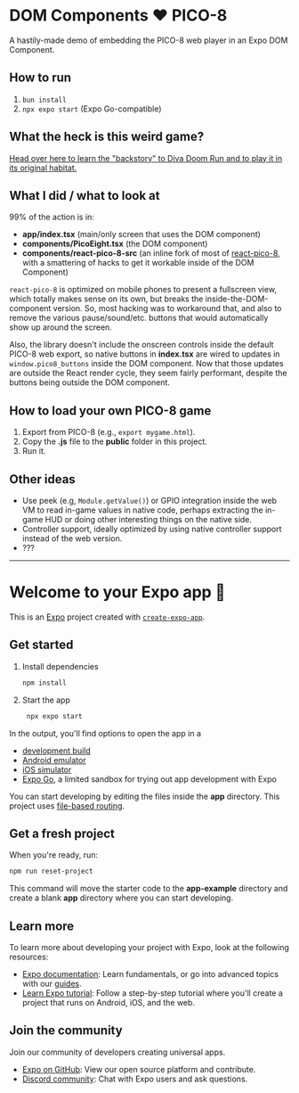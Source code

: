 # DOM Components ❤️ PICO-8

A hastily-made demo of embedding the PICO-8 web player in an Expo DOM Component.

## How to run
1. `bun install`
2. `npx expo start`
(Expo Go-compatible)

## What the heck is this weird game?

[Head over here to learn the "backstory" to Diva Doom Run and to play it in its original habitat.](https://www.lexaloffle.com/bbs/?tid=50252)

## What I did / what to look at
99% of the action is in:
- **app/index.tsx** (main/only screen that uses the DOM component)
- **components/PicoEight.tsx** (the DOM component)
- **components/react-pico-8-src** (an inline fork of most of [react-pico-8](https://github.com/woofers/react-pico-8), with a smattering of hacks to get it workable inside of the DOM Component)

`react-pico-8` is optimized on mobile phones to present a fullscreen view, which totally makes sense on its own, but breaks the inside-the-DOM-component version. So, most hacking was to workaround that, and also to remove the various pause/sound/etc. buttons that would automatically show up around the screen.

Also, the library doesn't include the onscreen controls inside the default PICO-8 web export, so native buttons in **index.tsx** are wired to updates in `window.pico8_buttons` inside the DOM component. Now that those updates are outside the React render cycle, they seem fairly performant, despite the buttons being outside the DOM component.

## How to load your own PICO-8 game
1. Export from PICO-8 (e.g., `export mygame.html`).
2. Copy the **.js** file to the **public** folder in this project.
3. Run it.

## Other ideas
- Use peek (e.g, `Module.getValue()`) or GPIO integration inside the web VM to read in-game values in native code, perhaps extracting the in-game HUD or doing other interesting things on the native side.
- Controller support, ideally optimized by using native controller support instead of the web version.
- ???

----

# Welcome to your Expo app 👋

This is an [Expo](https://expo.dev) project created with [`create-expo-app`](https://www.npmjs.com/package/create-expo-app).

## Get started

1. Install dependencies

   ```bash
   npm install
   ```

2. Start the app

   ```bash
    npx expo start
   ```

In the output, you'll find options to open the app in a

- [development build](https://docs.expo.dev/develop/development-builds/introduction/)
- [Android emulator](https://docs.expo.dev/workflow/android-studio-emulator/)
- [iOS simulator](https://docs.expo.dev/workflow/ios-simulator/)
- [Expo Go](https://expo.dev/go), a limited sandbox for trying out app development with Expo

You can start developing by editing the files inside the **app** directory. This project uses [file-based routing](https://docs.expo.dev/router/introduction).

## Get a fresh project

When you're ready, run:

```bash
npm run reset-project
```

This command will move the starter code to the **app-example** directory and create a blank **app** directory where you can start developing.

## Learn more

To learn more about developing your project with Expo, look at the following resources:

- [Expo documentation](https://docs.expo.dev/): Learn fundamentals, or go into advanced topics with our [guides](https://docs.expo.dev/guides).
- [Learn Expo tutorial](https://docs.expo.dev/tutorial/introduction/): Follow a step-by-step tutorial where you'll create a project that runs on Android, iOS, and the web.

## Join the community

Join our community of developers creating universal apps.

- [Expo on GitHub](https://github.com/expo/expo): View our open source platform and contribute.
- [Discord community](https://chat.expo.dev): Chat with Expo users and ask questions.
